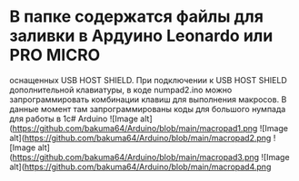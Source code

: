 # В папке содержатся файлы для заливки в Ардуино Leonardo или PRO MICRO
оснащенных USB HOST SHIELD. При подключении к USB HOST SHIELD дополнительной клавиатуры, в коде 
numpad2.ino можно запрограммировать комбинации клавиш для выполнения макросов. В данные момент там запрограммированы коды для большого нумпада для работы в 1с# Arduino
![Image alt](https://github.com/bakuma64/Arduino/blob/main/macropad1.png
![Image alt](https://github.com/bakuma64/Arduino/blob/main/macropad2.png
![Image alt](https://github.com/bakuma64/Arduino/blob/main/macropad3.png
![Image alt](https://github.com/bakuma64/Arduino/blob/main/macropad4.png
